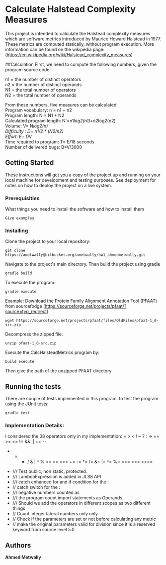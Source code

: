 # Calculate Halstead Complexity Measures

This project is intended to calculate the Halstead complexity measures which are software metrics introduced by Maurice Howard Halstead in 1977. These metrics are computed statically, without program execution. More information can be found on the wikipedia page: (https://en.wikipedia.org/wiki/Halstead_complexity_measures)


##Calculation
First, we need to compute the following numbers, given the program source code:

n1 = the number of distinct operators  
n2 = the number of distinct operands  
N1 = the total number of operators  
N2 = the total number of operands  

From these numbers, five measures can be calculated:  
Program vocabulary: n = n1 + n2  
Program length: N = N1 + N2  
Calculated program length: N'=n1*log2(n1)+n2*log2(n2)  
Volume: V= N*log2(n)    
Difficulty : D=  n1/2  * (N2/n2)    
Effort: E= D*V  
Time required to program: T= E/18 seconds  
Number of delivered bugs: B=V/3000  

## Getting Started

These instructions will get you a copy of the project up and running on your local machine for development and testing purposes. See deployment for notes on how to deploy the project on a live system.

### Prerequisities

What things you need to install the software and how to install them

```
Give examples
```

### Installing


Clone the project to your local repository:
```
git clone https://ametwally@bitbucket.org/ametwally/hw1_ahmedmetwally.git
```


Navigate to the project's main directory. Then build the project using gradle 
```
gradle build
```


To execute the program:
```
gradle execute
```



Example: 
Download the Protein Family Alignment Annotation Tool (PFAAT) from sourcefodge (https://sourceforge.net/projects/pfaat/?source=typ_redirect)
```
wget https://sourceforge.net/projects/pfaat/files/OldFiles/pfaat-1_0-src.zip
```

Decompress the zipped file:
```
unzip pfaat-1_0-src.zip
```

Execute the CalcHalsteadMetrics program by:
```
build execute
```


Then give the path of the unzipped PFAAT directory 




## Running the tests

There are couple of tests implemented in this program. to test the program using the JUnit tests:

```
gradle test
```




### Implementation Details:


I considered the 38 operators only in my implementation:
=   >   <   !   ~   ?   :   ->
==  >=  <=  !=  &&  ||  ++  --
+   -   *   /   &   |   ^   %   <<   >>   >>>
+=  -=  *=  /=  &=  |=  ^=  %=  <<=  >>=  >>>=

* /// Test public, non static, protected.
* /// LambdaExpression is added in JLS8 API
* /// catch enhanced for and if condition for the : 
* // catch switch for the :
* /// negative numbers counted as 
* /// the program count import statements as Operands
* /// Should we add the operators in different scopes as two different things
* // Count integer lateral numbers only only	
* // Check if the parameters are set or not before calculating any metric
* // make the original parameters valid for division
since it is a reserved keyword from source level 5.0






## Authors

**Ahmed Metwally**